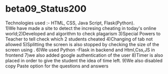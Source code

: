 # beta09_Status200
Technologies used :- HTML, CSS, Java Script, Flask(Python).<br>
1)We have made a site to detect the incresing cheating in today's online world;2)Developed and algorithm to check plagarism
3)Special Powers to Teacher to tell check which 2 students cheated
4)Changing of tab not allowed
5)Splitting the screen is also stopped by checking the size of the screen using .
6)We used Python -Flask in backend and Html,Css,JS in frontend
7)we also added google authentication of the user
8)Timer is also placed in order to give the student the idea of time left.
9)We also disabled copy Paste option for the questions and answers
